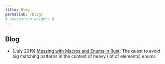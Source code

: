 ```yaml
---
title: Blog
permalink: /blog/
# navigation_weight: 6
---
```


## Blog

* [July 2019] [Messing with Macros and Enums in Rust](/blog/rust_macros):
The quest to avoid big matching patterns in the context of heavy (lot of elements) enums
